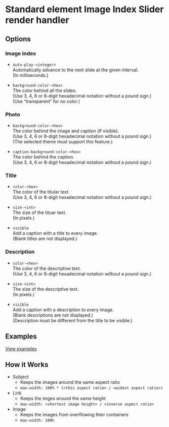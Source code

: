 Standard element Image Index Slider render handler
==================================================

Options
-------

### Image Index

-   `auto-play-<integer>`  
    Automatically advance to the next slide at the given interval.  
    (In milliseconds.)

-   `background-color-<hex>`  
    The color behind all the slides.  
    (Use 3, 4, 6 or 8-digit hexadecimal notation without a pound sign.)  
    (Use &ldquo;transparent&rdquo; for no color.)

### Photo

-   `background-color-<hex>`  
    The color behind the image and caption (if visible).  
    (Use 3, 4, 6 or 8-digit hexadecimal notation without a pound sign.)  
    (The selected theme must support this feature.)

-   `caption-background-color-<hex>`  
    The color behind the caption.  
    (Use 3, 4, 6 or 8-digit hexadecimal notation without a pound sign.)  

### Title

-   `color-<hex>`  
    The color of the titular text.  
    (Use 3, 4, 6 or 8-digit hexadecimal notation without a pound sign.)

-   `size-<int>`  
    The size of the tituar text.  
    (In pixels.)

-   `visible`  
    Add a caption with a title to every image.  
    (Blank titles are not displayed.)

### Description

-   `color-<hex>`  
    The color of the descriptive text.  
    (Use 3, 4, 6 or 8-digit hexadecimal notation without a pound sign.)

-   `size-<int>`  
    The size of the descriptive text.  
    (In pixels.)

-   `visible`  
    Add a caption with a description to every image.  
    (Blank descriptions are not displayed.)  
    (Description must be different from the title to be visible.)

Examples
--------

[View examples](./examples/)

How it Works
------------

-   Subject
    -   Keeps the images around the same aspect ratio
    -   `max-width: 100% * (<this aspect ratio> / <widest aspect ratio>)`
-   Link
    -   Keeps the imges around the same height
    -   `max-width: <shortest image height> / <inverse aspect ratio>`
-   Image
    -   Keeps the images from overflowing their containers
    -   `max-width: 100%`
